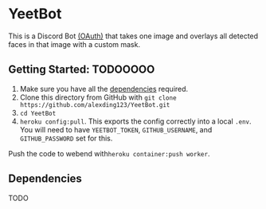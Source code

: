 # YeetBot

This is a Discord Bot [(OAuth)](https://discordapp.com/api/oauth2/authorize?client_id=563019457367375882&permissions=34816&redirect_uri=https%3A%2F%2Fwww.github.com%2Falexding123&scope=bot) that takes one image and overlays all detected faces in that image with a custom mask.


## Getting Started: TODOOOOO

1. Make sure you have all the [dependencies](#dependencies) required.
2. Clone this directory from GitHub with ```git clone https://github.com/alexding123/YeetBot.git```
3. `cd YeetBot`
4. `heroku config:pull`. This exports the config correctly into a local `.env`. You will need to have `YEETBOT_TOKEN`, `GITHUB_USERNAME`, and `GITHUB_PASSWORD` set for this. 

Push the code to webend with```heroku container:push worker```.

## Dependencies

TODO
